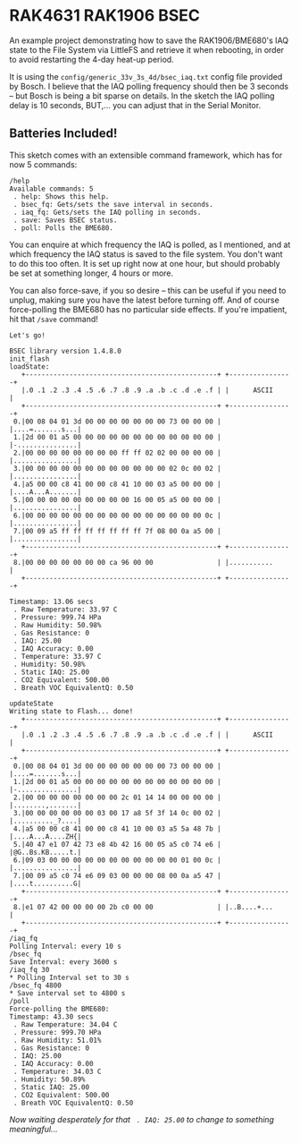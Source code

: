 # RAK4631 RAK1906 BSEC

An example project demonstrating how to save the RAK1906/BME680's IAQ state to the File System via LittleFS and retrieve it when rebooting, in order to avoid restarting the 4-day heat-up period.

It is using the `config/generic_33v_3s_4d/bsec_iaq.txt` config file provided by Bosch. I believe that the IAQ polling frequency should then be 3 seconds – but Bosch is being a bit sparse on details. In the sketch the IAQ polling delay is 10 seconds, BUT,... you can adjust that in the Serial Monitor.

## Batteries Included!

This sketch comes with an extensible command framework, which has for now 5 commands:

```
/help
Available commands: 5
 . help: Shows this help.
 . bsec_fq: Gets/sets the save interval in seconds.
 . iaq_fq: Gets/sets the IAQ polling in seconds.
 . save: Saves BSEC status.
 . poll: Polls the BME680.
```

You can enquire at which frequency the IAQ is polled, as I mentioned, and at which frequency the IAQ status is saved to the file system. You don't want to do this too often. It is set up right now at one hour, but should probably be set at something longer, 4 hours or more.

You can also force-save, if you so desire – this can be useful if you need to unplug, making sure you have the latest before turning off. And of course force-polling the BME680 has no particular side effects. If you're impatient, hit that `/save` command!


```
Let's go!

BSEC library version 1.4.8.0
init_flash
loadState:
   +------------------------------------------------+ +----------------+
   |.0 .1 .2 .3 .4 .5 .6 .7 .8 .9 .a .b .c .d .e .f | |      ASCII     |
   +------------------------------------------------+ +----------------+
 0.|00 08 04 01 3d 00 00 00 00 00 00 00 73 00 00 00 | |....=.......s...|
 1.|2d 00 01 a5 00 00 00 00 00 00 00 00 00 00 00 00 | |-...............|
 2.|00 00 00 00 00 00 00 00 ff ff 02 02 00 00 00 00 | |................|
 3.|00 00 00 00 00 00 00 00 00 00 00 00 02 0c 00 02 | |................|
 4.|a5 00 00 c8 41 00 00 c8 41 10 00 03 a5 00 00 00 | |....A...A.......|
 5.|00 00 00 00 00 00 00 00 00 16 00 05 a5 00 00 00 | |................|
 6.|00 00 00 00 00 00 00 00 00 00 00 00 00 00 00 0c | |................|
 7.|00 09 a5 ff ff ff ff ff ff ff 7f 08 00 0a a5 00 | |................|
   +------------------------------------------------+ +----------------+
 8.|00 00 00 00 00 00 00 ca 96 00 00                | |...........     |
   +------------------------------------------------+ +----------------+

Timestamp: 13.06 secs
 . Raw Temperature: 33.97 C
 . Pressure: 999.74 HPa
 . Raw Humidity: 50.98%
 . Gas Resistance: 0
 . IAQ: 25.00
 . IAQ Accuracy: 0.00
 . Temperature: 33.97 C
 . Humidity: 50.98%
 . Static IAQ: 25.00
 . CO2 Equivalent: 500.00
 . Breath VOC EquivalentQ: 0.50

updateState
Writing state to Flash... done!
   +------------------------------------------------+ +----------------+
   |.0 .1 .2 .3 .4 .5 .6 .7 .8 .9 .a .b .c .d .e .f | |      ASCII     |
   +------------------------------------------------+ +----------------+
 0.|00 08 04 01 3d 00 00 00 00 00 00 00 73 00 00 00 | |....=.......s...|
 1.|2d 00 01 a5 00 00 00 00 00 00 00 00 00 00 00 00 | |-...............|
 2.|00 00 00 00 00 00 00 00 2c 01 14 14 00 00 00 00 | |........,.......|
 3.|00 00 00 00 00 00 03 00 17 a8 5f 3f 14 0c 00 02 | |.........._?....|
 4.|a5 00 00 c8 41 00 00 c8 41 10 00 03 a5 5a 48 7b | |....A...A....ZH{|
 5.|40 47 e1 07 42 73 e8 4b 42 16 00 05 a5 c0 74 e6 | |@G..Bs.KB.....t.|
 6.|09 03 00 00 00 00 00 00 00 00 00 00 00 01 00 0c | |................|
 7.|00 09 a5 c0 74 e6 09 03 00 00 00 08 00 0a a5 47 | |....t..........G|
   +------------------------------------------------+ +----------------+
 8.|e1 07 42 00 00 00 00 2b c0 00 00                | |..B....+...     |
   +------------------------------------------------+ +----------------+
/iaq_fq
Polling Interval: every 10 s
/bsec_fq
Save Interval: every 3600 s
/iaq_fq 30
* Polling Interval set to 30 s
/bsec_fq 4800
* Save interval set to 4800 s
/poll
Force-polling the BME680:
Timestamp: 43.30 secs
 . Raw Temperature: 34.04 C
 . Pressure: 999.70 HPa
 . Raw Humidity: 51.01%
 . Gas Resistance: 0
 . IAQ: 25.00
 . IAQ Accuracy: 0.00
 . Temperature: 34.03 C
 . Humidity: 50.89%
 . Static IAQ: 25.00
 . CO2 Equivalent: 500.00
 . Breath VOC EquivalentQ: 0.50
```

*Now waiting desperately for that ` . IAQ: 25.00` to change to something meaningful...*